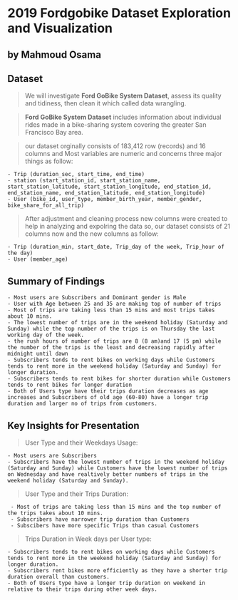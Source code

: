 # 2019 Fordgobike Dataset Exploration and Visualization
## by Mahmoud Osama


## Dataset
> We will investigate  **Ford GoBike System Dataset**, assess its quality and tidiness, then clean it which called data wrangling. 

>**Ford GoBike System Dataset**  includes information about individual rides made
in a bike-sharing system covering the greater San Francisco Bay area.

> our dataset orginally consists of 183,412 row (records) and 16 columns and Most variables are numeric and concerns three major things as follow: 
>        
    - Trip (duration_sec, start_time, end_time)
    - station (start_station_id, start_station_name, start_station_latitude, start_station_longitude, end_station_id, end_station_name, end_station_latitude, end_station_longitude)
    - User (bike_id, user_type, member_birth_year, member_gender, bike_share_for_all_trip)
 
> After adjustment and cleaning process new columns were created to help in analyzing and expolring the data so, our dataset consists of 21 columns now and the new columns as follow:
>
    - Trip (duration_min, start_date, Trip_day of the week, Trip_hour of the day)
    - User (member_age)

## Summary of Findings

>   
    - Most users are Subscribers and Dominant gender is Male 
    - User with Age between 25 and 35 are making top of number of trips 
    - Most of trips are taking less than 15 mins and most trips takes about 10 mins.
    - The lowest number of trips are in the weekend holiday (Saturday and Sunday) while the top number of the trips is on Thursday the last working day of the week.
    - the rush hours of number of trips are 8 (8 am)and 17 (5 pm) while the number of the trips is the least and decreasing rapidly after midnight until dawn
    - Subscribers tends to rent bikes on working days while Customers tends to rent more in the weekend holiday (Saturday and Sunday) for longer duration.
    - Subscribers tends to rent bikes for shorter duration while Customers tends to rent bikes for longer duration
    - Both of Users type have their trips duration decreases as age increases and Subscribers of old age (60-80) have a longer trip duration and larger no of trips from customers.


## Key Insights for Presentation

> User Type and their Weekdays Usage:
>
    - Most users are Subscribers
    - Subscribers have the lowest number of trips in the weekend holiday (Saturday and Sunday) while Customers have the lowest number of trips on Wednesday and have realtively better numbers of trips in the weekend holiday (Saturday and Sunday).
    
    
> User Type and their Trips Duration:
>   
     - Most of trips are taking less than 15 mins and the top number of the trips takes about 10 mins.
     - Subscribers have narrower trip duration than Customers
     - Subscibers have more specific Trips than casual Customers
     
> Trips Duration in Week days per User type:
>    
    - Subscribers tends to rent bikes on working days while Customers tends to rent more in the weekend holiday (Saturday and Sunday) for longer duration.
    - Subscribers rent bikes more efficiently as they have a shorter trip duration overall than customers.
    - Both of Users type have a longer trip duration on weekend in relative to their trips during other week days.


